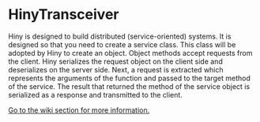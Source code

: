 # HinyTransceiver
Hiny is designed to build distributed (service-oriented) systems. It is designed so that you need to create a service class. This class will be adopted by Hiny to create an object. Object methods accept requests from the client. Hiny serializes the request object on the client side and deserializes on the server side. Next, a request is extracted which represents the arguments of the function and passed to the target method of the service. The result that returned the method of the service object is serialized as a response and transmitted to the client.

[Go to the wiki section for more information.](https://github.com/wcolorless/HinyTransceiver/wiki)

